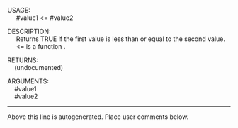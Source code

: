 USAGE:  
&nbsp;&nbsp;&nbsp;&nbsp;&nbsp;#value1&nbsp;&lt;=&nbsp;#value2  
  
DESCRIPTION:  
&nbsp;&nbsp;&nbsp;&nbsp;&nbsp;Returns&nbsp;TRUE&nbsp;if&nbsp;the&nbsp;first&nbsp;value&nbsp;is&nbsp;less&nbsp;than&nbsp;or&nbsp;equal&nbsp;to&nbsp;the&nbsp;second&nbsp;value.  
&nbsp;&nbsp;&nbsp;&nbsp;&nbsp;&lt;=&nbsp;is&nbsp;a&nbsp;function&nbsp;.  
  
RETURNS:  
&nbsp;&nbsp;&nbsp;&nbsp;(undocumented)  
  
ARGUMENTS:  
&nbsp;&nbsp;&nbsp;&nbsp;#value1  
&nbsp;&nbsp;&nbsp;&nbsp;#value2  
___
Above this line is autogenerated. Place user comments below.